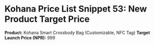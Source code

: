 # Kohana Price List Snippet 53: New Product Target Price
**Product:** Kohana Smart Crossbody Bag (Customizable, NFC Tag)
**Target Launch Price (NPR):** 999